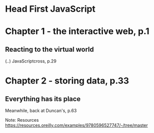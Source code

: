 # Head First JavaScript

# Chapter 1 - the interactive web, p.1
## Reacting to the virtual world
(..)
JavaScriptcross, p.29


# Chapter 2 - storing data, p.33
## Everything has its place

Meanwhile, back at Duncan's, p.63


Note:
Resources
https://resources.oreilly.com/examples/9780596527747/-/tree/master
